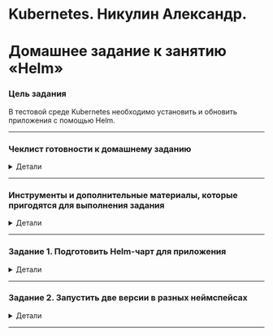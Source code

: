 # Kubernetes. Никулин Александр.
# Домашнее задание к занятию «Helm»

### Цель задания

В тестовой среде Kubernetes необходимо установить и обновить приложения с помощью Helm.

------

### Чеклист готовности к домашнему заданию
<details>
  <summary>Детали</summary>

  1. Установленное k8s-решение, например, MicroK8S.
  2. Установленный локальный kubectl.
  3. Установленный локальный Helm.
  4. Редактор YAML-файлов с подключенным репозиторием GitHub.
</details>

------

### Инструменты и дополнительные материалы, которые пригодятся для выполнения задания
<details>
  <summary>Детали</summary>

  1. [Инструкция](https://helm.sh/docs/intro/install/) по установке Helm. [Helm completion](https://helm.sh/docs/helm/helm_completion/).
</details>

------

### Задание 1. Подготовить Helm-чарт для приложения
<details>
  <summary>Детали</summary>

  1. Необходимо упаковать приложение в чарт для деплоя в разные окружения. 
  2. Каждый компонент приложения деплоится отдельным deployment’ом или statefulset’ом.
  3. В переменных чарта измените образ приложения для изменения версии.

  > СОздал новый хельмчарт \
  > ![alt text](images/image97.png) \
  > Далее создал два values где в деве установил latest тег, а в test указал версию 1.26.2 \
  > [develop](netology-app/values.develop.yaml) \
  > [test](netology-app/values.test.yaml)
</details>

------

### Задание 2. Запустить две версии в разных неймспейсах
<details>
  <summary>Детали</summary>

  1. Подготовив чарт, необходимо его проверить. Запуститe несколько копий приложения.
  2. Одну версию в namespace=app1, вторую версию в том же неймспейсе, третью версию в namespace=app2.
  3. Продемонстрируйте результат.

  > Создал неймспейсы \
  > ![alt text](images/image96.png) \
  > ![alt text](images/image95.png) \
  > ПОднимаем приложение в неймспейсах \
  > ![alt text](images/image94.png) \
  > ![alt text](images/image93.png) \
  > ![alt text](images/image92.png) \
  > проверяем \
  > ![alt text](images/image91.png) \
  > ![alt text](images/image90.png) \
  > ![alt text](images/image89.png) \
  > ![alt text](images/image88.png) \
  > ![alt text](images/image87.png) \
  > ![alt text](images/image86.png) \
</details>

------
